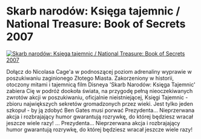 Skarb narodów: Księga tajemnic / National Treasure: Book of Secrets 2007 
=============
[![Skarb narodów: Księga tajemnic / National Treasure: Book of Secrets 2007 ](http://vidos.pl/images/player.gif)](http://vidos.pl/skarb-narodow-ksiega-tajemnic-national-treasure-book-of-secrets-2007)

 Dołącz do Nicolasa Cage'a w podnoszącej poziom adrenaliny wyprawie w poszukiwaniu zaginionego Złotego Miasta. Zakorzeniony w historii, otoczony mitami i tajemnicą film Disneya 'Skarb Narodów: Księga Tajemnic' zabiera Cię w podróż dookoła świata, na przygodę pełną nieoczekiwanych zwrotów akcji w poszukiwaniu, oficjalnie nieistniejącej, Księgi Tajemnic - zbioru największych sekretów gromadzonych przez wieki. Jest tylko jeden szkopuł - by ją zdobyć Ben Gates musi porwać Prezydenta... Nieprzerwana akcja i rozbrajający humor gwarantują rozrywkę, do której będziesz wracał jeszcze wiele razy!  ... Prezydenta... Nieprzerwana akcja i rozbrajający humor gwarantują rozrywkę, do której będziesz wracał jeszcze wiele razy!
